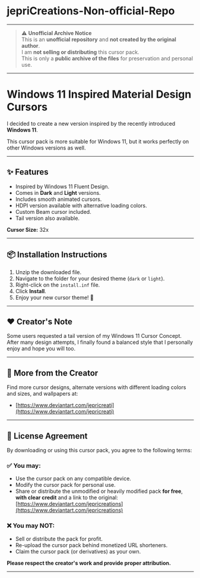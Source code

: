 # jepriCreations-Non-official-Repo

---

> ⚠️ **Unofficial Archive Notice**  
> This is an **unofficial repository** and **not created by the original author**.  
> I am **not selling or distributing** this cursor pack.  
> This is only a **public archive of the files** for preservation and personal use.

---

# Windows 11 Inspired Material Design Cursors

I decided to create a new version inspired by the recently introduced **Windows 11**.

This cursor pack is more suitable for Windows 11, but it works perfectly on other Windows versions as well.

---

## ✨ Features

- Inspired by Windows 11 Fluent Design.
- Comes in **Dark** and **Light** versions.
- Includes smooth animated cursors.
- HDPI version available with alternative loading colors.
- Custom Beam cursor included.
- Tail version also available.

**Cursor Size:** 32x

---

## 📦 Installation Instructions

1. Unzip the downloaded file.
2. Navigate to the folder for your desired theme (`dark` or `light`).
3. Right-click on the `install.inf` file.
4. Click **Install**.
5. Enjoy your new cursor theme! 🎉

---

## ❤️ Creator's Note

Some users requested a tail version of my Windows 11 Cursor Concept. After many design attempts, I finally found a balanced style that I personally enjoy and hope you will too.

---

## 🔗 More from the Creator

Find more cursor designs, alternate versions with different loading colors and sizes, and wallpapers at:

- [https://www.deviantart.com/jepricreati](https://www.deviantart.com/jepricreati)

---

## 📄 License Agreement

By downloading or using this cursor pack, you agree to the following terms:

### ✅ You may:
- Use the cursor pack on any compatible device.
- Modify the cursor pack for personal use.
- Share or distribute the unmodified or heavily modified pack **for free**, **with clear credit** and a link to the original:
  [https://www.deviantart.com/jepricreations](https://www.deviantart.com/jepricreations)

### ❌ You may NOT:
- Sell or distribute the pack for profit.
- Re-upload the cursor pack behind monetized URL shorteners.
- Claim the cursor pack (or derivatives) as your own.

**Please respect the creator's work and provide proper attribution.**

---
